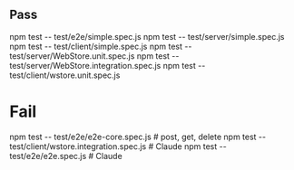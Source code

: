## Pass

npm test -- test/e2e/simple.spec.js
npm test -- test/server/simple.spec.js
npm test -- test/client/simple.spec.js
npm test -- test/server/WebStore.unit.spec.js
npm test -- test/server/WebStore.integration.spec.js
npm test -- test/client/wstore.unit.spec.js

# Fail

npm test -- test/e2e/e2e-core.spec.js #  post, get, delete
npm test -- test/client/wstore.integration.spec.js # Claude
npm test -- test/e2e/e2e.spec.js # Claude


